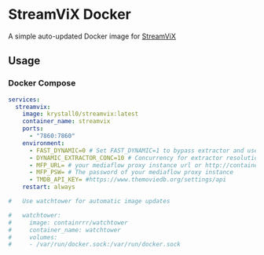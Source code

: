 # StreamViX Docker

A simple auto-updated Docker image for [StreamViX](https://github.com/qwertyuiop8899/streamvix)

## Usage

### Docker Compose

```yaml
services:
  streamvix:
    image: krystall0/streamvix:latest
    container_name: streamvix
    ports:
      - "7860:7860"
    environment:
      - FAST_DYNAMIC=0 # Set FAST_DYNAMIC=1 to bypass extractor and use direct URLs from dynamic_channels.json
      - DYNAMIC_EXTRACTOR_CONC=10 # Concurrency for extractor resolution of dynamic events (1-50). Also used as CAP of dynamic links processed.
      - MFP_URL= # your mediaflow proxy instance url or http://container-name:port
      - MFP_PSW= # The password of your mediaflow proxy instance
      - TMDB_API_KEY= #https://www.themoviedb.org/settings/api
    restart: always

#   Use watchtower for automatic image updates

#   watchtower:
#     image: containrrr/watchtower
#     container_name: watchtower
#     volumes:
#     - /var/run/docker.sock:/var/run/docker.sock

```
